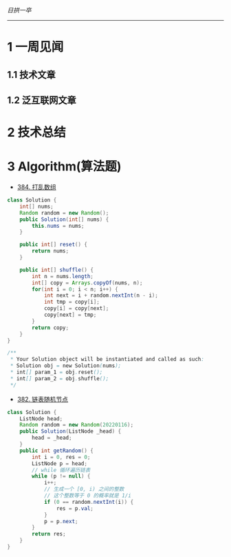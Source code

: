 
*日拱一卒*

_________________

# 1 一周见闻

## 1.1 技术文章

## 1.2 泛互联网文章



# 2 技术总结



# 3 Algorithm(算法题)
+ [384. 打乱数组](https://leetcode.cn/problems/shuffle-an-array/description/)
```java
class Solution {
    int[] nums;
    Random random = new Random();
    public Solution(int[] nums) {
        this.nums = nums;
    }

    public int[] reset() {
        return nums;
    }

    public int[] shuffle() {
        int n = nums.length;
        int[] copy = Arrays.copyOf(nums, n);
        for(int i = 0; i < n; i++) {
            int next = i + random.nextInt(n - i);
            int tmp = copy[i];
            copy[i] = copy[next];
            copy[next] = tmp;
        }
        return copy;
    }
}

/**
 * Your Solution object will be instantiated and called as such:
 * Solution obj = new Solution(nums);
 * int[] param_1 = obj.reset();
 * int[] param_2 = obj.shuffle();
 */
```

+ [382. 链表随机节点](https://leetcode.cn/problems/linked-list-random-node/description/)
```java
class Solution {
    ListNode head;
    Random random = new Random(20220116);
    public Solution(ListNode _head) {
        head = _head;
    }
    public int getRandom() {
        int i = 0, res = 0;
        ListNode p = head;
        // while 循环遍历链表
        while (p != null) {
            i++;
            // 生成一个 [0, i) 之间的整数
            // 这个整数等于 0 的概率就是 1/i
            if (0 == random.nextInt(i)) {
                res = p.val;
            }
            p = p.next;
        }
        return res;
    }
}
 
```
























